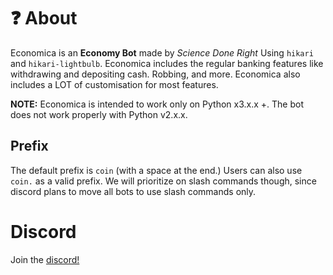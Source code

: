 # ❓ About

Economica is an **Economy Bot** made by *Science Done Right* Using `hikari` and `hikari-lightbulb`. Economica includes the regular banking features like withdrawing and depositing cash. Robbing, and more.
Economica also includes a LOT of customisation for most features.

**NOTE:** Economica is intended to work only on Python x3.x.x +. The bot does not work properly with Python v2.x.x.

## Prefix

The default prefix is `coin` (with a space at the end.) Users can also use `coin.` as a valid prefix.
We will prioritize on slash commands though, since discord plans to move all bots to use slash commands only.

# Discord

Join the [discord!](https://discord.gg/bTnheyspUm)

